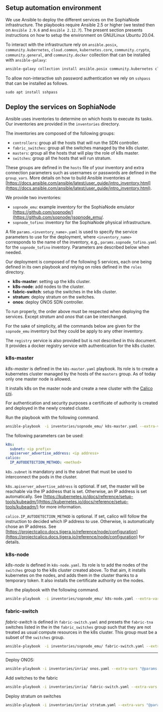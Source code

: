
## Setup automation environment

We use Ansible to deploy the different services on the SophiaNode
infrastructure. The playbooks require Ansible 2.5 or higher (we tested then on
`Ansible 2.9.6` and `Ansible 2.12.7`). The present section presents instructions
on how to setup the environment on GNU/Linux Ubuntu 20.04.

To interact with the infrastructure rely on `ansible.posix`,
`community.kubernetes`, `cloud.common`, `kubernetes.core`, `community.crypto`,
`community.general`, and  `community.docker` collection that can be installed
with `ansible-galaxy`:

```bash
ansible-galaxy collection install ansible.posix community.kubernetes cloud.common kubernetes.core community.crypto community.general community.docker
```

To allow non-interactive ssh password authentication we rely on `sshpass` that
can be installed as follows.

```
sudo apt install sshpass
```

## Deploy the services on SophiaNode

Ansible uses inventories to determine on which hosts to execute its tasks. Our
inventories are provided in the `inventories` directory.

The inventories are composed of the following groups:

* `controllers`: group all the hosts that will run the SDN controller.
* `fabric_switches`: group all the switches managed by the k8s cluster.
* `masters`: group all the hosts that will play the role of k8s master.
* `switches`: group all the hosts that will run stratum.

These groups are defined in the `hosts` file of your inventory and extra
connection parameters such as usernames or passwords are defined in the
`group_vars`. More details on how to build Ansible inventories at
[https://docs.ansible.com/ansible/latest/user_guide/intro_inventory.html](https://docs.ansible.com/ansible/latest/user_guide/intro_inventory.html).

We provide two inventories:
* `sopnode_emu`: example inventory for the SophiaNode emulator
[https://github.com/sopnode/](https://github.com/sopnode/)sopnode_emu/.
* `sopnode_tofino`: inventory for the SophiaNode physical infrastructure.

A file `params.<inventory_name>.yaml` is used to specify the service parameters
to use for the deployment, where `<inventory_name>` corresponds to the name of
the inventory, e.g., `params.sopnode_tofino.yaml` for the
`sopnode_tofino` inventory. Parameters are described below when
needed.

Our deployment is composed of the following 5 services, each one being defined
in its own playbook and relying on roles defined in the `roles` directory.

* __k8s-master__: setting up the k8s cluster.
* __k8s-node__: add nodes to the cluster.
* __fabric-switch__: setup the switches in the k8s cluster.
* __stratum__: deploy stratum on the switches.
* __onos__: deploy ONOS SDN controller.

To run properly, the order above must be respected when deploying the services.
Except _stratum_ and _onos_ that can be interchanged.

For the sake of simplicity, all the commands below are given for the
`sopnode_emu` inventory but they could be apply to any other inventory.

The `registry` service is also provided but is not described in this document.
It provides a docker registry service with authentication for the k8s cluster.

### k8s-master

_k8s-master_ is defined in the `k8s-master.yaml` playbook. Its role is to create
a kubernetes cluster managed by the hosts of the `masters` group. As of today
only one master node is allowed.

It installs k8s on the master node and create a new cluster with the [Calico
cni](https://projectcalico.docs.tigera.io/about/about-calico).

For authentication and security purposes a certificate of authority is created
and deployed in the newly created cluster.

Run the playbook with the following command.

```bash
ansible-playbook  -i inventories/sopnode_emu/ k8s-master.yaml --extra-vars "@params.sopnode_emu.yaml"
```

The following parameters can be used:

```yaml
k8s:
  subnet: <ip prefix>
  apiserver_advertise_address: <ip address>
calico:
  IP_AUTODETECTION_METHOD: <method>
```

`k8s.subnet` is mandatory and is the subnet that must be used to interconnect
the pods in the cluster.

`k8s.apiserver_advertise_address` is optional. If set, the master will be
reachable via the IP address that is set. Otherwise, an IP address is set
automatically. See
[https://kubernetes.io/docs/reference/setup-tools/kubeadm/](https://kubernetes.io/docs/reference/setup-tools/kubeadm/)
for more information.

`calico.IP_AUTODETECTION_METHOD` is optional. If set, calico will follow the
instruction to decided which IP address to use. Otherwise, is automatically
chose an IP address. See
[https://projectcalico.docs.tigera.io/reference/node/configuration](https://projectcalico.docs.tigera.io/reference/node/configuration)
for details.


### k8s-node

_k8s-node_ is defined in `k8s-node.yaml`. Its role is to add the nodes of the
`switches` group to the k8s cluster created above.
To that aim, it installs kubernetes on the nodes, and adds them in the cluster
thanks to a temporary token. It also installs the certificate authority on the
nodes.

Run the playbook with the following command.

```bash
ansible-playbook  -i inventories/sopnode_emu/ k8s-node.yaml --extra-vars "@params.sopnode_emu.yaml"
```

### fabric-switch

_fabric-switch_ is defined in `fabric-switch.yaml` and presets the `fabric-tna`
switches listed in the in the `fabric_switches` group such that they are not
treated as usual compute resources in the k8s cluster. This group must be a
subset of the `switches` group.

```bash
ansible-playbook  -i inventories/sopnode_emu/ fabric-switch.yaml --extra-vars "@params.sopnode_emu.yaml"
```

---------------------


Deploy ONOS:
```bash
ansible-playbook -i inventories/inria/ onos.yaml --extra-vars "@params.yaml"
```

Add switches to the fabric
```bash
ansible-playbook -i inventories/inria/ fabric-switch.yaml --extra-vars "@params.yaml"
```

Deploy stratum on switches
```bash
ansible-playbook -i inventories/inria/ stratum.yaml --extra-vars "@params.yaml"
```